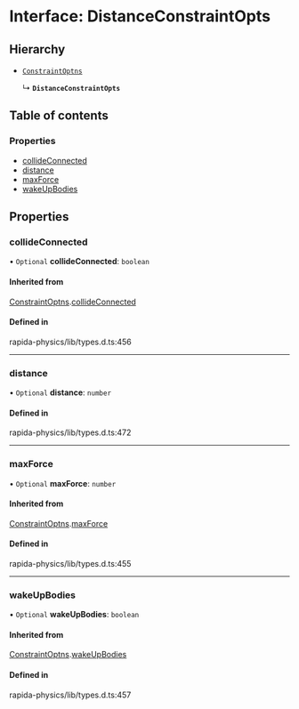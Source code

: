 # Interface: DistanceConstraintOpts

## Hierarchy

- [`ConstraintOptns`](ConstraintOptns.md)

  ↳ **`DistanceConstraintOpts`**

## Table of contents

### Properties

- [collideConnected](DistanceConstraintOpts.md#collideconnected)
- [distance](DistanceConstraintOpts.md#distance)
- [maxForce](DistanceConstraintOpts.md#maxforce)
- [wakeUpBodies](DistanceConstraintOpts.md#wakeupbodies)

## Properties

### collideConnected

• `Optional` **collideConnected**: `boolean`

#### Inherited from

[ConstraintOptns](ConstraintOptns.md).[collideConnected](ConstraintOptns.md#collideconnected)

#### Defined in

rapida-physics/lib/types.d.ts:456

___

### distance

• `Optional` **distance**: `number`

#### Defined in

rapida-physics/lib/types.d.ts:472

___

### maxForce

• `Optional` **maxForce**: `number`

#### Inherited from

[ConstraintOptns](ConstraintOptns.md).[maxForce](ConstraintOptns.md#maxforce)

#### Defined in

rapida-physics/lib/types.d.ts:455

___

### wakeUpBodies

• `Optional` **wakeUpBodies**: `boolean`

#### Inherited from

[ConstraintOptns](ConstraintOptns.md).[wakeUpBodies](ConstraintOptns.md#wakeupbodies)

#### Defined in

rapida-physics/lib/types.d.ts:457
